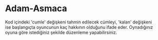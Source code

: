 # Adam-Asmaca
Kod içindeki 'cumle' değişkeni tahmin edilecek cümleyi, 'kalan' değişkeni ise başlangıçta oyuncunun kaç hakkının olduğunu ifade eder. Oynadığınız oyuna göre istediğiniz şekilde düzenleme yapabilirsiniz.
